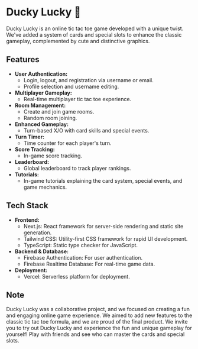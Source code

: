 # Ducky Lucky 🐥

Ducky Lucky is an online tic tac toe game developed with a unique twist. We've added a system of cards and special slots to enhance the classic gameplay, complemented by cute and distinctive graphics.

## Features

* **User Authentication:**
    * Login, logout, and registration via username or email.
    * Profile selection and username editing.
* **Multiplayer Gameplay:**
    * Real-time multiplayer tic tac toe experience.
* **Room Management:**
    * Create and join game rooms.
    * Random room joining.
* **Enhanced Gameplay:**
    * Turn-based X/O with card skills and special events.
* **Turn Timer:**
    * Time counter for each player's turn.
* **Score Tracking:**
    * In-game score tracking.
* **Leaderboard:**
    * Global leaderboard to track player rankings.
* **Tutorials:**
    * In-game tutorials explaining the card system, special events, and game mechanics.

## Tech Stack

* **Frontend:**
    * Next.js: React framework for server-side rendering and static site generation.
    * Tailwind CSS: Utility-first CSS framework for rapid UI development.
    * TypeScript: Static type checker for JavaScript.
* **Backend & Database:**
    * Firebase Authentication: For user authentication.
    * Firebase Realtime Database: For real-time game data.
* **Deployment:**
    * Vercel: Serverless platform for deployment.

## Note

Ducky Lucky was a collaborative project, and we focused on creating a fun and engaging online game experience. We aimed to add new features to the classic tic tac toe formula, and we are proud of the final product. We invite you to try out Ducky Lucky and experience the fun and unique gameplay for yourself! Play with friends and see who can master the cards and special slots.
